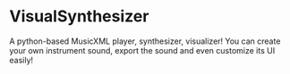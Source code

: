 # VisualSynthesizer
A python-based MusicXML player, synthesizer, visualizer! You can create your own instrument sound, export the sound and even customize its UI easily!
